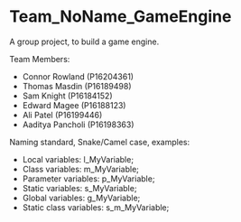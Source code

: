 # Team_NoName_GameEngine
A group project, to build a game engine.

Team Members:
- Connor Rowland (P16204361)
- Thomas Masdin (P16189498)
- Sam Knight (P16184152)
- Edward Magee (P16188123)
- Ali Patel (P16199446)
- Aaditya Pancholi (P16198363)

Naming standard, Snake/Camel case, examples:
- Local variables: l_MyVariable;
- Class variables: m_MyVariable;
- Parameter variables: p_MyVariable;
- Static variables: s_MyVariable;
- Global variables: g_MyVariable;
- Static class variables: s_m_MyVariable;
